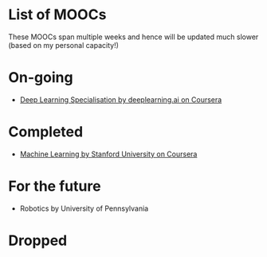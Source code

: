 # List of MOOCs
These MOOCs span multiple weeks and hence will be updated much slower (based on my personal capacity!)

# On-going
+ [Deep Learning Specialisation by deeplearning.ai on Coursera](MOOC_Reviews/In_Progress/DL_Coursera.md)

# Completed
+ [Machine Learning by Stanford University on Coursera](MOOC_Reviews/Completed/ML_Coursera.md)

# For the future
+ Robotics by University of Pennsylvania

# Dropped
